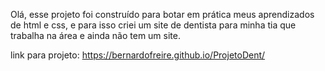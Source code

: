 Olá, esse projeto foi construído para botar em prática meus aprendizados
de html e css, e para isso criei um site de dentista para minha tia que 
trabalha na área e ainda não tem um site.

link para projeto: https://bernardofreire.github.io/ProjetoDent/

